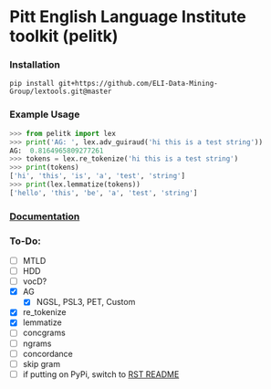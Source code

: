 # Pitt English Language Institute toolkit (pelitk)

### Installation
`pip install git+https://github.com/ELI-Data-Mining-Group/lextools.git@master`
### Example Usage
```python
>>> from pelitk import lex
>>> print('AG: ', lex.adv_guiraud('hi this is a test string'))
AG:  0.8164965809277261
>>> tokens = lex.re_tokenize('hi this is a test string')
>>> print(tokens)
['hi', 'this', 'is', 'a', 'test', 'string']
>>> print(lex.lemmatize(tokens))
['hello', 'this', 'be', 'a', 'test', 'string']
```


### [Documentation](docs)


### To-Do:
- [ ] MTLD
- [ ] HDD
- [ ] vocD?
- [x] AG
  - [x] NGSL, PSL3, PET, Custom
- [x] re_tokenize
- [x] lemmatize
- [ ] concgrams
- [ ] ngrams
- [ ] concordance
- [ ] skip gram
- [ ] if putting on PyPi, switch to [RST README](https://gist.github.com/dupuy/1855764)
